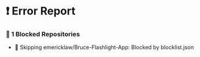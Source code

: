 # ❗ Error Report

### 🛑 1 Blocked Repositories
- 🛑 Skipping emericklaw/Bruce-Flashlight-App: Blocked by blocklist.json